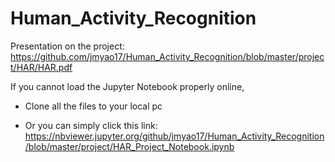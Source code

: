 # Human_Activity_Recognition

Presentation on the project:
https://github.com/jmyao17/Human_Activity_Recognition/blob/master/project/HAR/HAR.pdf 

If you cannot load the Jupyter Notebook properly online,

- Clone all the files to your local pc

- Or you can simply click this link:
https://nbviewer.jupyter.org/github/jmyao17/Human_Activity_Recognition/blob/master/project/HAR_Project_Notebook.ipynb 
